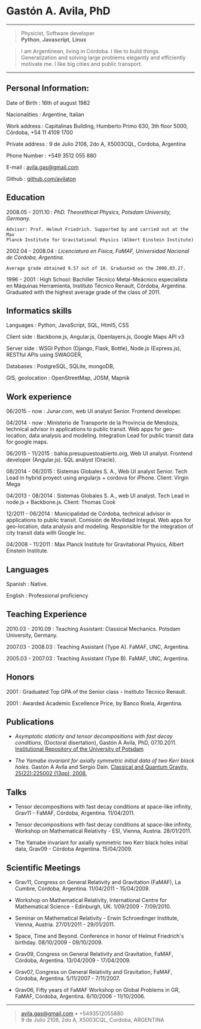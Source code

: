 Gastón A. Avila, PhD
=====================

---------------------------------------------------------------

>  Physicist, Software developer\
>  **Python**, **Javascript**, **Linux**

> I am Argentinean, living in Córdoba. I like to build things.\
Generalization and solving large problems elegantly and efficiently motivate me.
I like big cities and public transport.

---------------------------------------------------------------


Personal Information:
---------------------

Date of Birth
:   16th of august 1982

Nacionalities
:    Argentine, Italian

Work address
:   Capitalinas Building, Humberto Primo 630, 3th floor
    5000, Córdoba, +54 11 4109 1700

Private address
:   9 de Julio 2108, 2do A, X5003CQL, Cordoba, Argentina

Phone Number
:   +549 3512 055 880

E-mail
:   <avila.gas@gmail.com>

Github
:   [github.com/avilaton](https://github.com/avilaton)

Education
---------

2008.05 - 2011.10
:   *PhD. Theorethical Physics, Potsdam University, Germany.*

    Advisor: Prof. Helmut Friedrich. Supported by and carried out at the Max
    Planck Institute for Gravitational Physics (Albert Einstein Institute)

2002.04 - 2008.04
:   *Licenciatura en Física, FaMAF, Universidad Nacional de Córdoba, Argentina.*

    Average grade obtained 9.57 out of 10. Graduated on the 2008.03.27.

1996 - 2001
:   High School: Bachiller Técnico Metal-Meácnico especialista en Máquinas 
    Herramienta, Instituto Técnico Renault, Córdoba,
    Argentina. Graduated with the highest average grade of the class of 2011.



Informatics skills
------------------

Languages
:   Python, JavaScript, SQL, Html5, CSS

Client side
:   Backbone.js, Angular.js, Openlayers.js, Google Maps API v3

Server side
:   WSGI Python (Django, Flask, Bottle), Node.js (Express.js), RESTful APIs using SWAGGER,

Databases
:   PostgreSQL, SQLite, mongoDB,

GIS, geolocation
:   OpenStreetMap, JOSM, Mapnik


Work experience
---------------

06/2015 - now
:   Junar.com, web UI analyst Senior.
    Frontend developer.

04/2014 - now
:   Ministerio de Transporte de la Provincia de Mendoza, technical advisor in
    applications to public transit. Web apps for geo-location, data analysis and modeling.
    Integration Lead for public transit data for google maps.

06/2015 - 11/2015
:   bahia.presupuestoabierto.org, Web UI analyst.
    Frontend developer (Angular.js). SQL analyst (Oracle).

08/2014 - 06/2015
:   Sistemas Globales S. A., Web UI analyst Senior.
    Tech Lead in hybrid proyect using angularjs + cordova for iPhone. Client: Virgin Mega

04/2013 - 08/2014
:   Sistemas Globales S. A., web UI analyst. Tech Lead in node.js + Backbone.js.
    Client: Thomas Cook

12/2011 - 06/2014
:   Municipalidad de Córdoba, technical advisor in applications to public transit.
    Comisión de Movilidad Integral. Web apps for geo-location, data analysis and modeling.
    Responsible for the integration of city transit data with Google Inc.

04/2008 - 11/2011
:   Max Planck Institute for Gravitational Physics, Albert Einstein Institute.



Languages
---------

Spanish
:   Native.

English
:   Professional proficiency



Teaching Experience
-------------------

2010.03 - 2010.09
:   Teaching Assistant: Classical Mechanics. Potsdam University, Germany.

2007.03 - 2008.03
:   Teaching Assistant (Type A). FaMAF, UNC, Argentina.

2005.03 - 2007.03
:   Teaching Assistant (Type B). FaMAF, UNC, Argentina.


Honors
------

2001
:   Graduated Top GPA of the Senior class - Instituto Técnico Renault.

2001
:   Awarded Academic Excellence Price, by Banco Roela, Argentina.



Publications
------------

- *Asymptotic staticity and tensor decompositions with fast decay conditions*,
(Doctoral disertation), Gastón A Avila, PhD, 07.10.2011.
[Institutional Repository of the University of Potsdam](http://opus.kobv.de/ubp/volltexte/2011/5404/)

- *The Yamabe invariant for axially symmetric initial data of two Kerr black
holes.* Gastón A Avila and Sergio Dain.
[Classical and Quantum Gravity, 25(22):225002 (13pp), 2008.](http://iopscience.iop.org/0264-9381/25/22/225002)



Talks
-----

- Tensor decompositions with fast decay conditions at space-like infinity,
Grav11 - FaMAF, Córdoba, Argentina. 11/04/2011.

- Tensor decompositions with fast decay conditions at space-like infinity,
Workshop on Mathematical Relativity - ESI, Vienna, Austria.
28/01/2011.

- The Yamabe invariant for axially symmetric two Kerr black holes initial data,
Grav09 - Córdoba Argentina. 15/04/2009.



Scientific Meetings
-------------------

- Grav11, Congress on General Relativity and Gravitation (FaMAF),
La Cumbre, Córdoba, Argentina. 11/04/2011 - 15/04/2009. 

- Workshop on Mathematical Relativity, International Centre for Mathematical
Science - Edinburgh, UK. 1/09/2009 - 7/09/2010.

- Seminar on Mathematical Relativity - Erwin Schroedinger Institute, Vienna,
Austria. 27/01/2011 - 29/01/2011.

- Space, Time and Beyond. Conference in honor of Helmut Friedrich's birthday.
08/10/2009 - 09/10/2009.

- Grav09, Congress on General Relativity and Gravitation, FaMAF, Córdoba,
Argentina. 13/04/2009 - 17/04/2009.

- Grav07, Congress on General Relativity and Gravitation, FaMAF, Córdoba,
Argentina. 5/11/2007 - 7/11/2007.

- Grav06, Fifty years of FaMAF Workshop on Global Problems in GR, FaMAF,
Córdoba, Argentina. 6/10/2006 - 11/10/2006.


---------------------------------------------------------------


> <avila.gas@gmail.com> • +5493512055880\
>  9 de Julio 2108, 2do A, X5003CQL, Cordoba, ARGENTINA
